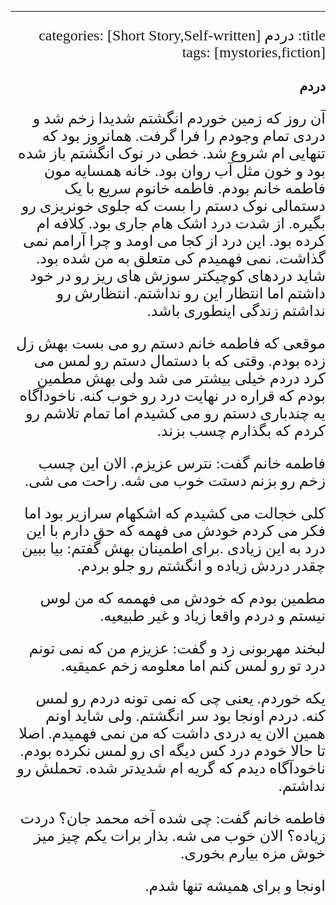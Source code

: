 ---
title: دردم
categories: [Short Story,Self-written]
tags: [mystories,fiction]

<style type="text/css"> 
@font-face { font-family: 'Roya'; src: url('../../roya.ttf'); } 
p { font-family: Roya; direction: rtl; font-size:24px; } 
ul {direction:rtl;font-family: Roya;}
h2 {direction:rtl;font-family: Roya;}
</style> 


## دردم

آن روز که زمین خوردم انگشتم شدیدا زخم شد و دردی تمام وجودم را فرا گرفت. همانروز بود که تنهایی ام شروع شد. خطی در نوک انگشتم باز شده بود و خون مثل آب روان بود. خانه همسایه مون فاطمه خانم بودم.
فاطمه خانوم سریع با یک دستمالی نوک دستم را بست که جلوی خونریزی رو بگیره. از شدت درد اشک هام جاری بود. کلافه ام کرده بود. این درد از کجا می اومد و چرا آرامم نمی گذاشت.
نمی فهمیدم کی متعلق به من شده بود. شاید دردهای کوچیکتر سوزش های ریز رو در خود داشتم اما انتظار این رو نداشتم.
انتظارش رو نداشتم زندگی اینطوری باشد. 

موقعی که فاطمه خانم دستم رو می بست بهش زل زده بودم. وقتی که با دستمال دستم رو لمس می کرد دردم خیلی بیشتر می شد ولی بهش مطمین بودم که قراره در نهایت درد رو خوب کنه. 
ناخودآگاه یه چندباری دستم رو می کشیدم اما تمام تلاشم رو کردم که بگذارم چسب بزند.

فاطمه خانم گفت: نترس عزیزم. الان این چسب زخم رو بزنم دستت خوب می شه. راحت می شی.

کلی خجالت می کشیدم که اشکهام سرازیر بود اما فکر می کردم خودش می فهمه که حق دارم با این درد به این زیادی .برای اطمینان بهش گفتم: بیا ببین چقدر دردش زیاده و انگشتم رو جلو بردم. 

مطمین بودم که خودش می فهممه که من لوس نیستم و دردم واقعا زیاد و غیر طبیعیه. 
 
 لبخند مهربونی زد و گفت: عزیزم من که نمی تونم درد تو رو لمس کنم اما معلومه زخم عمیقیه. 

 یکه خوردم. یعنی چی که نمی تونه دردم رو لمس کنه. دردم اونجا بود سر انگشتم. ولی شاید اونم همین الان یه دردی داشت که من نمی فهمیدم. 
 اصلا تا حالا خودم درد کس دیگه ای رو لمس نکرده بودم. ناخودآگاه دیدم که گریه ام شدیدتر شده. تحملش رو نداشتم. 
 
 فاطمه خانم گفت: چی شده آخه محمد جان؟ دردت زیاده؟ الان خوب می شه. بذار برات یکم چیز میز خوش مزه بیارم بخوری.

 اونجا و برای همیشه تنها شدم. 
